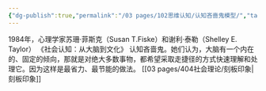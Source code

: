 ```yaml
---
{"dg-publish":true,"permalink":"/03 pages/102思维认知/认知吝啬鬼模型/","tags":["PKM"],"created":"2024-11-30T21:02:20.150+08:00","updated":"2025-03-02T20:45:09.900+08:00"}
---
```


1984年，心理学家苏珊·菲斯克（Susan T.Fiske）和谢利·泰勒（Shelley E. Taylor）
《社会认知：从大脑到文化》
认知吝啬鬼。她们认为，大脑有一个内在的、固定的倾向，那就是对绝大多数事物，都希望采取走捷径的方式快速理解和处理它。因为这样是最省力、最节能的做法。
[[03 pages/404社会理论/刻板印象\|刻板印象]]